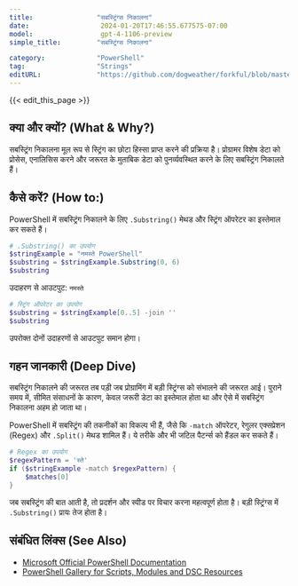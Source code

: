 ```yaml
---
title:                "सबस्ट्रिंग्स निकालना"
date:                  2024-01-20T17:46:55.677575-07:00
model:                 gpt-4-1106-preview
simple_title:         "सबस्ट्रिंग्स निकालना"

category:             "PowerShell"
tag:                  "Strings"
editURL:              "https://github.com/dogweather/forkful/blob/master/content/hi/powershell/extracting-substrings.md"
---
```


{{< edit_this_page >}}

## क्या और क्यों? (What & Why?)
सबस्ट्रिंग निकालना मूल रूप से स्ट्रिंग का छोटा हिस्सा प्राप्त करने की प्रक्रिया है। प्रोग्रामर विशेष डेटा को प्रोसेस, एनालिसिस करने और जरूरत के मुताबिक डेटा को पुनर्व्यवस्थित करने के लिए सबस्ट्रिंग निकालते हैं।

## कैसे करें? (How to:)
PowerShell में सबस्ट्रिंग निकालने के लिए `.Substring()` मेथड और स्ट्रिंग ऑपरेटर का इस्तेमाल कर सकते हैं। 

```PowerShell
# .Substring() का उपयोग
$stringExample = "नमस्ते PowerShell"
$substring = $stringExample.Substring(0, 6) 
$substring
```

उदाहरण से आउटपुट: `नमस्ते`

```PowerShell
# स्ट्रिंग ऑपरेटर का उपयोग
$substring = $stringExample[0..5] -join '' 
$substring
```

उपरोक्त दोनों उदाहरणों से आउटपुट समान होगा।

## गहन जानकारी (Deep Dive)
सबस्ट्रिंग निकालने की जरूरत तब पड़ी जब प्रोग्रामिंग में बड़ी स्ट्रिंग्स को संभालने की जरूरत आई। पुराने समय में, सीमित संसाधनों के कारण, केवल जरूरी डेटा का इस्तेमाल होता था और ऐसे में सबस्ट्रिंग निकालना अहम हो जाता था।

PowerShell में सबस्ट्रिंग की तकनीकों का विकल्प भी हैं, जैसे कि `-match` ऑपरेटर, रेगुलर एक्सप्रेशन (Regex) और `.Split()` मेथड शामिल हैं। ये तरीके और भी जटिल पैटर्न्स को हैंडल कर सकते हैं।

```PowerShell
# Regex का उपयोग
$regexPattern = 'स्ते'
if ($stringExample -match $regexPattern) {
    $matches[0]
}
```

जब सबस्ट्रिंग की बात आती है, तो प्रदर्शन और स्पीड पर विचार करना महत्वपूर्ण होता है। बड़ी स्ट्रिंग्स में `.Substring()` प्रायः तेज होता है।

## संबंधित लिंक्स (See Also)
- [Microsoft Official PowerShell Documentation](https://docs.microsoft.com/en-us/powershell/)
- [PowerShell Gallery for Scripts, Modules and DSC Resources](https://www.powershellgallery.com/)
